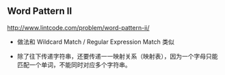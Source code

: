 ## Word Pattern II 
http://www.lintcode.com/problem/word-pattern-ii/
- 做法和 Wildcard Match / Regular Expression Match 类似

- 除了往下传递字符串，还要传递一一映射关系（映射表），因为一个字母只能匹配一个单词，不能同时对应多个字符串。
